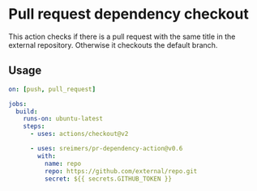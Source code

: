 # Pull request dependency checkout

This action checks if there is a pull request with the same title in the external repository.
Otherwise it checkouts the default branch.

## Usage

```yaml
on: [push, pull_request]

jobs:
  build:
    runs-on: ubuntu-latest
    steps:
      - uses: actions/checkout@v2

      - uses: sreimers/pr-dependency-action@v0.6
        with:
          name: repo
          repo: https://github.com/external/repo.git
          secret: ${{ secrets.GITHUB_TOKEN }}
```
